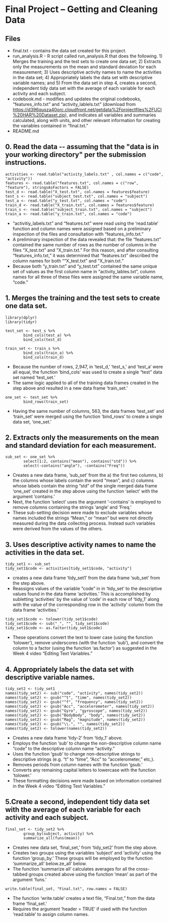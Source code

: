 # Final Project – Getting and Cleaning Data
## Files
* final.txt - contains the data set created for this project.
* run_analysis.R - R script called run_analysis.R that does the following. 1) Merges the training and the test sets to create one data set; 2) Extracts only the measurements on the mean and standard deviation for each measurement; 3) Uses descriptive activity names to name the activities in the data set; 4) Appropriately labels the data set with descriptive variable names; and 5) From the data set in step 4, creates a second, independent tidy data set with the average of each variable for each activity and each subject.
* codebook.md -  modifies and updates the original codebooks, “features_info.txt” and “activity_lablels.txt” (download from <https://d396qusza40orc.cloudfront.net/getdata%2Fprojectfiles%2FUCI%20HAR%20Dataset.zip>),  and indicates all variables and summaries calculated, along with units, and other relevant information for creating the variables contained in “final.txt.”
* README.md

## 0. Read the data -- assuming that the "data is in your working directory" per the submission instructions.
```
activities <- read.table("activity_labels.txt" , col.names = c("code", "activity"))
features <- read.table("features.txt", col.names = c("row", "feature"), stringsAsFactors = FALSE)
test_d <- read.table("X_test.txt", col.names = features$feature)
test_s <- read.table("subject_test.txt", col.names = "subject")
test_a <- read.table("y_test.txt", col.names = "code")
train_d <- read.table("X_train.txt", col.names = features$feature)
train_s <- read.table("subject_train.txt", col.names = "subject")
train_a <- read.table("y_train.txt", col.names = "code")
```
* “activitiy_labels.txt” and “features.txt” were read using the ‘read.table’ function and column names were assigned based on a preliminary inspection of the files and consultation with “features_info.txt.” 
* A preliminary inspection of the data revealed that: the file “features.txt” contained the same number of rows as the number of columns in the files “X_test.txt” and “X_train.txt.”   For this reason, and after consulting “features_info.txt,” it was determined that “features.txt” described the column names for both ““X_test.txt” and “X_train.txt.” 
* Because both “y_train.txt” and “y_test.txt” contained the same unique set of values as the first column name in “activity_lables.txt”, column names  for all three of these files were assigned the same variable name, “code.”

## 1. Merges the training and the test sets to create one data set.
```
library(dplyr)
library(tidyr)

test_set <- test_s %>%
        bind_cols(test_a) %>%
        bind_cols(test_d)

train_set <- train_s %>%
        bind_cols(train_a) %>%
        bind_cols(train_d)
```
* Because the number of rows, 2,947, in ‘test_d,’ ‘test_s,’ and ‘test_a’ were all equal, the function ‘bind_cols’ was used to create a single “test” data set named ‘test_set.’  
* The same logic applied to all of the training data frames created in the step above and resulted in a new data frame ‘train_set.’
```
one_set <- test_set %>%
        bind_rows(train_set)
```
* Having the same number of columns, 563,  the data frames ‘test_set’ and ‘train_set’ were merged using the function ‘bind_rows’ to create a single data set, ‘one_set.’

## 2. Extracts only the measurements on the mean and standard deviation for each measurement.
```
sub_set <- one_set %>%
        select(1:2, contains("mean"), contains("std")) %>%
        select(-contains("angle"), -contains("Freq"))
```
* Creates a new data frame, ‘sub_set’ from the a) the first two columns, b) the columns whose labels contain the word “mean”, and c) columns whose labels contain the string “std” of the single merged data frame ‘one_set’ created in the step above using the function ‘select’ with the argument ‘contains.’ 
* Next, the function ‘select’ uses the argument ‘-contains’ is employed to remove columns containing the strings ‘angle’ and ‘Freq.’
* These sub-setting decision were made to exclude variables whose names included the strings “Mean,” or “mean” but were not directly measured during the data collecting process.  Instead such variables were derived from the values of the others. 

## 3. Uses descriptive activity names to name the activities in the data set.
```
tidy_set1 <- sub_set
tidy_set1$code <- activities[tidy_set1$code, "activity"]
```
* creates a new data frame ‘tidy_set1’ from the data frame ‘sub_set’ from the step above.
* Reassigns values of the variable “code” in in ‘tidy_set’ to the descriptive values found in the data frame ‘activities.’  This is accomplished by subletting ‘activities’ by the value of ‘code’ in each row of ‘tidy_1’ along with the value of the corresponding row in the ‘activity’ column from the data frame ‘activities.’
```
tidy_set1$code <- tolower(tidy_set1$code)
tidy_set1$code <- sub("_", "", tidy_set1$code)
tidy_set1$code <- as.factor(tidy_set1$code)
```
* These operations convert the text to lower case (using the function ‘tolower’), remove underscores (with the function ‘sub’), and convert the column to a factor (using the function ‘as.factor’) as suggested in the Week 4 video “Editing Text Variables.” 
## 4. Appropriately labels the data set with descriptive variable names.
```
tidy_set2 <- tidy_set1
names(tidy_set2) <- sub("code", "activity", names(tidy_set2))
names(tidy_set2) <- gsub("^t", "time", names(tidy_set2))
names(tidy_set2) <- gsub("^f", "frequency", names(tidy_set2))
names(tidy_set2) <- gsub("Acc", "accelerometer", names(tidy_set2))
names(tidy_set2) <- gsub("Gyro", "gyroscope", names(tidy_set2))
names(tidy_set2) <- gsub("BodyBody", "body", names(tidy_set2))
names(tidy_set2) <- gsub("Mag", "magnitude", names(tidy_set2))
names(tidy_set2) <- gsub("\\.", "", names(tidy_set2))
names(tidy_set2) <- tolower(names(tidy_set2))
```
* Creates a new data frame ‘tidy-2’ from ‘tidy_1’ above.
* Employs the function ‘sub’ to change the non-descriptive column name “code” to the descriptive column name “activity.”
* Uses the function ‘gsub’ to change non-descriptive strings to descriptive strings (e.g. “t” to “time”, “Acc” to “accelerometer,” etc,).
* Removes periods from column names with the function ‘gsub.’
* Converts any remaining capital letters to lowercase with the function ‘tolower.’
* These formatting decisions were made based on information contained in the Week 4 video “Editing Text Variables.” 

## 5.Create a second, independent tidy data set with the average of each variable for each activity and each subject.
```
final_set <- tidy_set2 %>%
        group_by(subject, activity) %>%
        summarize_all(funs(mean))
```
* Creates new data set, ‘final_set,’ from ‘tidy_set2’ from the step above.
* Creates two groups using the variables ‘subject’ and ‘activity’ using the function ‘group_by.’  These groups will be employed by the function ‘summarize_all’ below.ze_all’ below.
* The function ‘summarize all’ calculates averages for all the cross-tabbed groups created above using the function ‘mean’ as part of the argument ‘funs.’
```
write.table(final_set, "Final.txt", row.names = FALSE)
```
* The function ‘write.table’ creates a text file, “Final.txt,” from the data frame ‘final_set.’
* Requires the argument ‘header = TRUE’ if used with the function ‘read.table’ to assign column names. 
